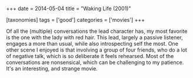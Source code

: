 +++
date = 2014-05-04
title = "Waking Life (2001)"

[taxonomies]
tags = ['good']
categories = ['movies']
+++

Of all the (multiple) conversations the lead character has, my most
favorite is the one with the lady with red hair. This lead, largely a
passive listener, engages a more than usual, while also introspecting
self the most. One other scene I enjoyed is that involving a group of
four friends, who do a lot of negative talk, which is so deliberate it
feels rehearsed. Most of the conversations are nonsensical, which can be
challenging to my patience. It\'s an interesting, and strange movie.
